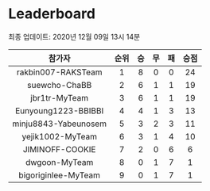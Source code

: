 # Leaderboard
최종 업데이트: 2020년 12월 09일 13시 14분




| 참가자 | 순위 | 승 | 무 | 패 | 승점 |
|:---:|:---:|:---:|:---:|:---:|:---:|
| rakbin007-RAKSTeam | 1 | 8 | 0 | 0 | 24 |
| suewcho-ChaBB | 2 | 6 | 1 | 1 | 19 |
| jbr1tr-MyTeam | 3 | 6 | 1 | 1 | 19 |
| Eunyoung1223-BBIBBI | 4 | 4 | 1 | 3 | 13 |
| minju8843-Yabeunosem | 5 | 3 | 2 | 3 | 11 |
| yejik1002-MyTeam | 6 | 3 | 1 | 4 | 10 |
| JIMINOFF-COOKIE | 7 | 2 | 0 | 6 | 6 |
| dwgoon-MyTeam | 8 | 0 | 1 | 7 | 1 |
| bigoriginlee-MyTeam | 9 | 0 | 1 | 7 | 1 |